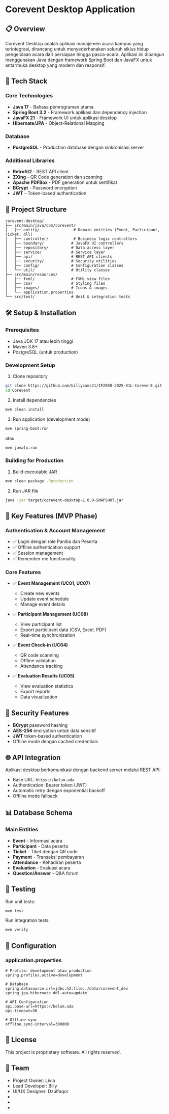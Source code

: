 # Corevent Desktop Application

## 📋 Overview

Corevent Desktop adalah aplikasi manajemen acara kampus yang terintegrasi, dirancang untuk menyederhanakan seluruh siklus hidup pengelolaan acara dari persiapan hingga pasca-acara. Aplikasi ini dibangun menggunakan Java dengan framework Spring Boot dan JavaFX untuk antarmuka desktop yang modern dan responsif.

## 🚀 Tech Stack

### Core Technologies
- **Java 17** - Bahasa pemrograman utama
- **Spring Boot 3.2** - Framework aplikasi dan dependency injection
- **JavaFX 21** - Framework UI untuk aplikasi desktop
- **Hibernate/JPA** - Object-Relational Mapping

### Database
- **PostgreSQL** - Production database dengan sinkronisasi server

### Additional Libraries
- **Retrofit2** - REST API client
- **ZXing** - QR Code generation dan scanning
- **Apache PDFBox** - PDF generation untuk sertifikat
- **BCrypt** - Password encryption
- **JWT** - Token-based authentication

## 📁 Project Structure

```
corevent-desktop/
├── src/main/java/com/corevent/
│   ├── entity/               # Domain entities (Event, Participant, Ticket, dll)
│   ├── controller/           # Business logic controllers
│   ├── boundary/            # JavaFX UI controllers
│   ├── repository/          # Data access layer
│   ├── service/             # Service layer
│   ├── api/                 # REST API clients
│   ├── security/            # Security utilities
│   ├── config/              # Configuration classes
│   └── util/                # Utility classes
├── src/main/resources/
│   ├── fxml/                # FXML view files
│   ├── css/                 # Styling files
│   ├── images/              # Icons & images
│   └── application.properties
└── src/test/                # Unit & integration tests
```

## 🛠️ Setup & Installation

### Prerequisites
- Java JDK 17 atau lebih tinggi
- Maven 3.8+
- PostgreSQL (untuk production)

### Development Setup

1. Clone repository
```bash
git clone https://github.com/billysams21/IF2050-2025-K1L-Corevent.git
cd Corevent
```

2. Install dependencies
```bash
mvn clean install
```

3. Run application (development mode)
```bash
mvn spring-boot:run
```

atau

```bash
mvn javafx:run
```

### Building for Production

1. Build executable JAR
```bash
mvn clean package -Pproduction
```

2. Run JAR file
```bash
java -jar target/corevent-desktop-1.0.0-SNAPSHOT.jar
```

## 🔑 Key Features (MVP Phase)

### Authentication & Account Management
- ✅ Login dengan role Panitia dan Peserta
- ✅ Offline authentication support
- ✅ Session management
- ✅ Remember me functionality

### Core Features
- ✅ **Event Management (UC01, UC07)**
  - Create new events
  - Update event schedule
  - Manage event details
  
- ✅ **Participant Management (UC08)**
  - View participant list
  - Export participant data (CSV, Excel, PDF)
  - Real-time synchronization
  
- ✅ **Event Check-in (UC04)**
  - QR code scanning
  - Offline validation
  - Attendance tracking
  
- ✅ **Evaluation Results (UC05)**
  - View evaluation statistics
  - Export reports
  - Data visualization

## 🔐 Security Features

- **BCrypt** password hashing
- **AES-256** encryption untuk data sensitif
- **JWT** token-based authentication
- Offline mode dengan cached credentials

## 🌐 API Integration

Aplikasi desktop berkomunikasi dengan backend server melalui REST API:

- Base URL: `https://belum.ada`
- Authentication: Bearer token (JWT)
- Automatic retry dengan exponential backoff
- Offline mode fallback

## 📊 Database Schema

### Main Entities
- **Event** - Informasi acara
- **Participant** - Data peserta
- **Ticket** - Tiket dengan QR code
- **Payment** - Transaksi pembayaran
- **Attendance** - Kehadiran peserta
- **Evaluation** - Evaluasi acara
- **Question/Answer** - Q&A forum

## 🧪 Testing

Run unit tests:
```bash
mvn test
```

Run integration tests:
```bash
mvn verify
```

## 📝 Configuration

### application.properties
```properties
# Profile: development atau production
spring.profiles.active=development

# Database
spring.datasource.url=jdbc:h2:file:./data/corevent_dev
spring.jpa.hibernate.ddl-auto=update

# API Configuration
api.base-url=https://belum.ada
api.timeout=30

# Offline sync
offline.sync-interval=300000
```

## 📄 License

This project is proprietary software. All rights reserved.

## 👥 Team

- Project Owner: Livia
- Lead Developer: Billy
- UI/UX Designer: Dzulfaqor
- 
- 
- 